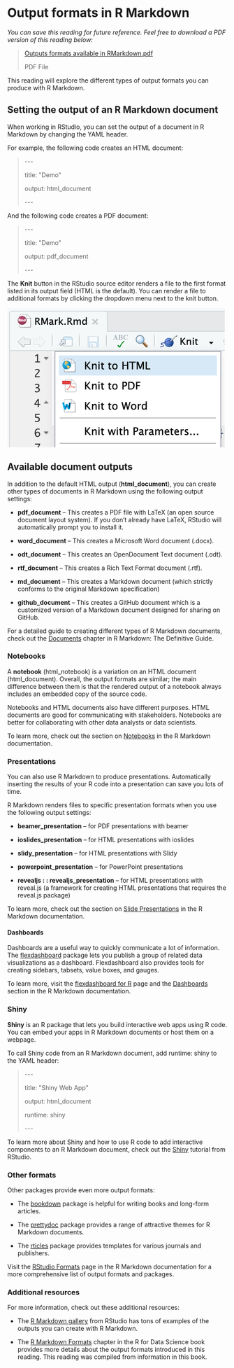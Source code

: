 # Output formats in R Markdown    


*You can save this reading for future reference. Feel free to download a PDF version of this reading below:*    

> [Outputs formats available in RMarkdown.pdf](https://d3c33hcgiwev3.cloudfront.net/HMmvfrAKSl6Jr36wCjpejg_f7ff98b532974cfca3bdea0be6731e4f_Output-formats-available-in-RMarkdown.pdf?Expires=1687392000&Signature=PLj6UigjQjN0r19CZVDalMJYXeH8Tf2nH8VanuR~Aj2RP0bMFgBPB8TIb7jz0w5eu5ad0vXCR5k4DoVc~JNN5Sp1WwPsBM-6V9vmJmS2V2~PCXg1RfJ61CHih0Ktj8z4~Di46VE4iCDyjmfjNLU5pFY5IAI07~iaWGXq0rDZ~MM_&Key-Pair-Id=APKAJLTNE6QMUY6HBC5A)
>
> PDF File


This reading will explore the different types of output formats you can produce with R Markdown. 

## Setting the output of an R Markdown document    


When working in RStudio, you can set the output of a document in R Markdown by changing the YAML header. 

For example, the following code creates an HTML document:

> \---
>
> title: "Demo"
> 
> output: html_document
> 
> \---

And the following code creates a PDF document:

> \---
>
> title: "Demo"
>
> output: pdf_document
>
> \---

The **Knit** button in the RStudio source editor renders a file to the first format listed in its output field (HTML is the default). You can render a file to additional formats 
by clicking the dropdown menu next to the knit button.

![alt text](https://github.com/paulohl/Data_Analysis_R_Programming/blob/main/img/Screenshot-43.png)

## Available document outputs    


In addition to the default HTML output (**html_document**), you can create other types of documents in R Markdown using the following output settings: 

* **pdf_document** – This creates a PDF file with LaTeX (an open source document layout system). If you don’t already have LaTeX, RStudio will automatically prompt you to install it.

* **word_document** – This creates a Microsoft Word document (.docx).

* **odt_document** – This creates an OpenDocument Text document (.odt).

* **rtf_document** – This creates a Rich Text Format document (.rtf).  

* **md_document** – This creates a Markdown document (which strictly conforms to the original Markdown specification)

* **github_document** – This creates a GitHub document which is a customized version of a Markdown document designed for sharing on GitHub.

For a detailed guide to creating different types of R Markdown documents, check out the 
[Documents](https://bookdown.org/yihui/rmarkdown/documents.html) 
chapter in R Markdown: The Definitive Guide. 

### Notebooks   

A **notebook** (html_notebook) is a variation on an HTML document (html_document). Overall, the output formats are similar; the main difference between them is that the rendered 
output of a notebook always includes an embedded copy of the source code.

Notebooks and HTML documents also have different purposes. HTML documents are good for communicating with stakeholders. Notebooks are better for collaborating with other data 
analysts or data scientists. 

To learn more, check out the section on 
[Notebooks](https://rmarkdown.rstudio.com/lesson-10.html)
 in the R Markdown documentation. 

### Presentations    

You can also use R Markdown to produce presentations. Automatically inserting the results of your R code into a presentation can save you lots of time. 

R Markdown renders files to specific presentation formats when you use the following output settings:

* **beamer_presentation** – for PDF presentations with beamer

* **ioslides_presentation** – for HTML presentations with ioslides

* **slidy_presentation** – for HTML presentations with Slidy

* **powerpoint_presentation** – for PowerPoint presentations

* **revealjs : : revealjs_presentation** – for HTML presentations with reveal.js (a framework for creating HTML presentations that requires the reveal.js package)

 To learn more, check out the section on 
[Slide Presentations](https://rmarkdown.rstudio.com/lesson-11.html)
 in the R Markdown documentation. 

#### Dashboards    

Dashboards are a useful way to quickly communicate a lot of information. The 
[flexdashboard](https://github.com/rstudio/flexdashboard)
 package lets you publish a group of related data visualizations as a dashboard. Flexdashboard also provides tools for creating sidebars, tabsets, value boxes, and gauges. 

To learn more, visit the 
[flexdashboard for R](https://rmarkdown.rstudio.com/flexdashboard/)
 page and the 
[Dashboards](https://rmarkdown.rstudio.com/lesson-12.html)
 section in the R Markdown documentation. 

### Shiny    

**Shiny** is an R package that lets you build interactive web apps using R code. You can embed your apps in R Markdown documents or host them on a webpage. 

To call Shiny code from an R Markdown document, add  runtime: shiny to the YAML header:

> \---
> 
> title: "Shiny Web App"
> 
> output: html_document
> 
> runtime: shiny
>
> \---

To learn more about Shiny and how to use R code to add interactive components to an R Markdown document, check out the 
[Shiny](https://shiny.rstudio.com/tutorial/)
 tutorial from RStudio.  

### Other formats    

Other packages provide even more output formats:

* The 
[bookdown](https://github.com/rstudio/bookdown)
 package is helpful for writing books and long-form articles.

* The 
[prettydoc](https://github.com/yixuan/prettydoc/)
 package provides a range of attractive themes for R Markdown documents.

* The 
[rticles](https://github.com/rstudio/rticles)
 package provides templates for various journals and publishers.

 Visit the 
[RStudio Formats](https://rmarkdown.rstudio.com/formats.html)
 page in the R Markdown documentation for a more comprehensive list of output formats and packages. 

### Additional resources    

For more information, check out these additional resources:

* The 
[R Markdown gallery](https://rmarkdown.rstudio.com/gallery.html)
 from RStudio has tons of examples of the outputs you can create with R Markdown. 

* The 
[R Markdown Formats](https://r4ds.had.co.nz/r-markdown-formats.html)
 chapter in the R for Data Science book provides more details about the output formats introduced in this reading. This reading was compiled from information in this book.





